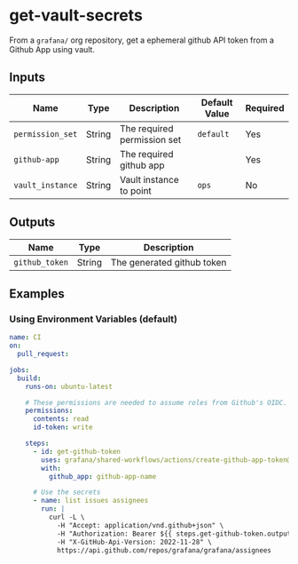 # get-vault-secrets

From a `grafana/` org repository, get a ephemeral github API token from a Github App using vault.

## Inputs

| Name             | Type   | Description                 | Default Value | Required |
| ---------------- | ------ | --------------------------- | ------------- | -------- |
| `permission_set` | String | The required permission set | `default`     | Yes      |
| `github-app`     | String | The required github app     |               | Yes      |
| `vault_instance` | String | Vault instance to point     | `ops`         | No       |

## Outputs

| Name           | Type   | Description                |
| -------------- | ------ | -------------------------- |
| `github_token` | String | The generated github token |

## Examples

### Using Environment Variables (default)

<!-- x-release-please-start-version -->

```yaml
name: CI
on:
  pull_request:

jobs:
  build:
    runs-on: ubuntu-latest

    # These permissions are needed to assume roles from Github's OIDC.
    permissions:
      contents: read
      id-token: write

    steps:
      - id: get-github-token
        uses: grafana/shared-workflows/actions/create-github-app-token@create-github-app-token/v0.1.0
        with:
          github_app: github-app-name

      # Use the secrets
      - name: list issues assignees
        run: |
          curl -L \
            -H "Accept: application/vnd.github+json" \
            -H "Authorization: Bearer ${{ steps.get-github-token.outputs.github_token }}" \
            -H "X-GitHub-Api-Version: 2022-11-28" \
            https://api.github.com/repos/grafana/grafana/assignees
```
